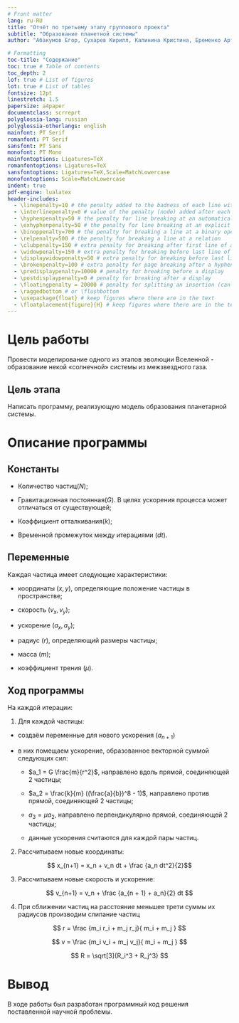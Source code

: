 ```yaml
---
# Front matter
lang: ru-RU
title: "Отчёт по третьему этапу группового проекта"
subtitle: "Образование планетной системы"
author: "Абакумов Егор, Сухарев Кирилл, Калинина Кристина, Еременко Артем"

# Formatting
toc-title: "Содержание"
toc: true # Table of contents
toc_depth: 2
lof: true # List of figures
lot: true # List of tables
fontsize: 12pt
linestretch: 1.5
papersize: a4paper
documentclass: scrreprt
polyglossia-lang: russian
polyglossia-otherlangs: english
mainfont: PT Serif
romanfont: PT Serif
sansfont: PT Sans
monofont: PT Mono
mainfontoptions: Ligatures=TeX
romanfontoptions: Ligatures=TeX
sansfontoptions: Ligatures=TeX,Scale=MatchLowercase
monofontoptions: Scale=MatchLowercase
indent: true
pdf-engine: lualatex
header-includes:
  - \linepenalty=10 # the penalty added to the badness of each line within a paragraph (no associated penalty node) Increasing the value makes tex try to have fewer lines in the paragraph.
  - \interlinepenalty=0 # value of the penalty (node) added after each line of a paragraph.
  - \hyphenpenalty=50 # the penalty for line breaking at an automatically inserted hyphen
  - \exhyphenpenalty=50 # the penalty for line breaking at an explicit hyphen
  - \binoppenalty=700 # the penalty for breaking a line at a binary operator
  - \relpenalty=500 # the penalty for breaking a line at a relation
  - \clubpenalty=150 # extra penalty for breaking after first line of a paragraph
  - \widowpenalty=150 # extra penalty for breaking before last line of a paragraph
  - \displaywidowpenalty=50 # extra penalty for breaking before last line before a display math
  - \brokenpenalty=100 # extra penalty for page breaking after a hyphenated line
  - \predisplaypenalty=10000 # penalty for breaking before a display
  - \postdisplaypenalty=0 # penalty for breaking after a display
  - \floatingpenalty = 20000 # penalty for splitting an insertion (can only be split footnote in standard LaTeX)
  - \raggedbottom # or \flushbottom
  - \usepackage{float} # keep figures where there are in the text
  - \floatplacement{figure}{H} # keep figures where there are in the text
---
```


# Цель работы

Провести моделирование одного из этапов эволюции Вселенной - образование некой «солнечной» 
системы из межзвездного газа.

## Цель этапа

Написать программу, реализующую модель образования планетарной системы.

# Описание программы

## Константы

- Количество частиц($N$);

- Гравитационная постоянная($G$). В целях ускорения процесса может отличаться от существующей;

- Коэффициент отталкивания($k$);

- Временной промежуток между итерациями ($dt$).

## Переменные

Каждая частица имеет следующие характеристики: 

- координаты ($x, y$), определяющие положение частицы в пространстве;

- скорость ($v_x, v_y$);

- ускорение ($a_x, a_y$);

- радиус ($r$), определяющий размеры частицы;

- масса ($m$);

- коэффициент трения ($\mu$).

## Ход программы

На каждой итерации:

1. Для каждой частицы:

* создаём переменные для нового ускорения ($a_{n + 1}$)

* в них помещаем ускорение, образованное векторной суммой следующих сил:

    * $a_1 = G \frac{m}{r^2}$, направлено вдоль прямой, соединяющей 2 частицы;
	
    * $a_2 = \frac{k}{m} ((\frac{a}{b})^8 - 1)$, направлено против прямой, соединяющей 2 частицы;
	
    * $a_3 = \mu a_2$, направлено перпендикулярно прямой, соединяющей 2 частицы;

    * данные ускорения считаются для каждой пары частиц.

2. Рассчитываем новые координаты:

$$ x_{n+1} = x_n + v_n dt + \frac {a_n dt^2}{2}$$

3. Рассчитываем новые скорость и ускорение: 

$$ v_{n+1} = v_n + \frac {a_{n + 1} + a_n}{2} dt $$

4. При сближении частиц на расстояние меньшее трети суммы их радиусов производим слипание частиц

$$ r = \frac {m_i r_i + m_j r_j}{ m_i + m_j } $$

$$ v = \frac {m_i v_i + m_j v_j}{ m_i + m_j } $$

$$ R = \sqrt[3]{R_i^3 + R_j^3} $$

# Вывод

В ходе работы был разработан программный код решения поставленной научной проблемы.